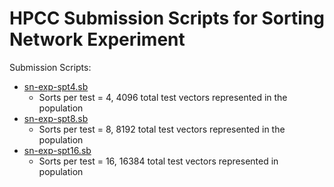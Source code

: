 # HPCC Submission Scripts for Sorting Network Experiment

Submission Scripts:

- [sn-exp-spt4.sb](sn-exp-spt4.sb)
  - Sorts per test = 4, 4096 total test vectors represented in the population
- [sn-exp-spt8.sb](sn-exp-spt8.sb)
  - Sorts per test = 8, 8192 total test vectors represented in the population
- [sn-exp-spt16.sb](sn-exp-spt16.sb)
  - Sorts per test = 16, 16384 total test vectors represented in population
